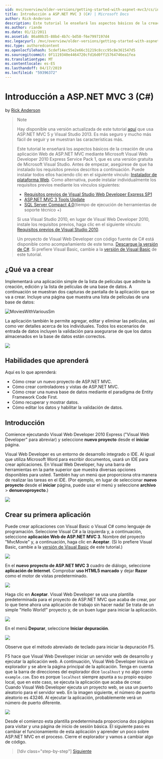 ```yaml
---
uid: mvc/overview/older-versions/getting-started-with-aspnet-mvc3/cs/intro-to-aspnet-mvc-3
title: Introducción a ASP.NET MVC 3 (C#) | Microsoft Docs
author: Rick-Anderson
description: Este tutorial le enseñará los aspectos básicos de la creación de una aplicación Web de ASP.NET MVC mediante Microsoft Visual Web Developer 2010 Express Service Pack 1, que es...
ms.author: riande
ms.date: 01/12/2011
ms.assetid: 86a80b35-88bd-4b7c-bd58-f6e7997197d4
msc.legacyurl: /mvc/overview/older-versions/getting-started-with-aspnet-mvc3/cs/intro-to-aspnet-mvc-3
msc.type: authoredcontent
ms.openlocfilehash: 5cdef14ec55e2e66c31219c8ccc95c8e361547d5
ms.sourcegitcommit: 0f1119340e4464720cfd16d0ff15764746ea1fea
ms.translationtype: MT
ms.contentlocale: es-ES
ms.lasthandoff: 04/17/2019
ms.locfileid: "59396372"
---
```

# <a name="intro-to-aspnet-mvc-3-c"></a>Introducción a ASP.NET MVC 3 (C#)

by [Rick Anderson]((https://twitter.com/RickAndMSFT))

> > [!NOTE]
> > Hay disponible una versión actualizada de este tutorial [aquí](../../../getting-started/introduction/getting-started.md) que usa ASP.NET MVC 5 y Visual Studio 2013. Es más seguro y mucho más fácil de seguir y se muestran las características más.
> 
> 
> Este tutorial le enseñará los aspectos básicos de la creación de una aplicación Web de ASP.NET MVC mediante Microsoft Visual Web Developer 2010 Express Service Pack 1, que es una versión gratuita de Microsoft Visual Studio. Antes de empezar, asegúrese de que ha instalado los requisitos previos descritos a continuación. Puede instalar todos ellos haciendo clic en el siguiente vínculo: [Instalador de plataforma Web](https://www.microsoft.com/web/gallery/install.aspx?appid=VWD2010SP1Pack). Como alternativa, puede instalar individualmente los requisitos previos mediante los vínculos siguientes:
> 
> - [Requisitos previos de Visual Studio Web Developer Express SP1](https://www.microsoft.com/web/gallery/install.aspx?appid=VWD2010SP1Pack)
> - [ASP.NET MVC 3 Tools Update](https://www.microsoft.com/web/gallery/install.aspx?appsxml=&amp;appid=MVC3)
> - [SQL Server Compact 4.0](https://www.microsoft.com/web/gallery/install.aspx?appid=SQLCE;SQLCEVSTools_4_0)(tiempo de ejecución de herramientas de soporte técnico +)
> 
> Si usa Visual Studio 2010, en lugar de Visual Web Developer 2010, instale los requisitos previos, haga clic en el siguiente vínculo: [Requisitos previos de Visual Studio 2010](https://www.microsoft.com/web/gallery/install.aspx?appsxml=&amp;appid=VS2010SP1Pack).
> 
> Un proyecto de Visual Web Developer con código fuente de C# está disponible como acompañamiento de este tema. [Descargue la versión de C#](https://code.msdn.microsoft.com/Introduction-to-MVC-3-10d1b098). Si prefiere Visual Basic, cambie a la [versión de Visual Basic](../vb/intro-to-aspnet-mvc-3.md) de este tutorial.


## <a name="what-youll-build"></a>¿Qué va a crear

Implementará una aplicación simple de la lista de películas que admite la creación, edición y la lista de películas de una base de datos. A continuación se muestran dos capturas de pantalla de la aplicación que se va a crear. Incluye una página que muestra una lista de películas de una base de datos:

![MoviesWithVariousSm](intro-to-aspnet-mvc-3/_static/image1.png)

La aplicación también le permite agregar, editar y eliminar las películas, así como ver detalles acerca de los individuales. Todos los escenarios de entrada de datos incluyen la validación para asegurarse de que los datos almacenados en la base de datos están correctos.

![](intro-to-aspnet-mvc-3/_static/image2.png)

## <a name="skills-youll-learn"></a>Habilidades que aprenderá

Aquí es lo que aprenderá:

- Cómo crear un nuevo proyecto de ASP.NET MVC.
- Cómo crear controladores y vistas de ASP.NET MVC.
- Cómo crear una nueva base de datos mediante el paradigma de Entity Framework Code First.
- Cómo recuperar y mostrar datos.
- Cómo editar los datos y habilitar la validación de datos.

## <a name="getting-started"></a>Introducción

Comience ejecutando Visual Web Developer 2010 Express ("Visual Web Developer" para abreviar) y seleccione **nuevo proyecto** desde el **iniciar** página.

Visual Web Developer es un entorno de desarrollo integrado o IDE. Al igual que utiliza Microsoft Word para escribir documentos, usará un IDE para crear aplicaciones. En Visual Web Developer, hay una barra de herramientas en la parte superior que muestra diversas opciones disponibles para usted. También hay un menú que proporciona otra manera de realizar las tareas en el IDE. (Por ejemplo, en lugar de seleccionar **nuevo proyecto** desde el **iniciar** página, puede usar el menú y seleccione **archivo** &gt; **denuevoproyecto**.)

[![](intro-to-aspnet-mvc-3/_static/image4.png)](intro-to-aspnet-mvc-3/_static/image3.png)

## <a name="creating-your-first-application"></a>Crear su primera aplicación

Puede crear aplicaciones con Visual Basic o Visual C# como lenguaje de programación. Seleccione Visual C# a la izquierda y, a continuación, seleccione **aplicación Web de ASP.NET MVC 3**. Nombre del proyecto "MvcMovie" y, a continuación, haga clic en **Aceptar**. (Si lo prefiere Visual Basic, cambie a la [versión de Visual Basic](../vb/intro-to-aspnet-mvc-3.md) de este tutorial.)

![](intro-to-aspnet-mvc-3/_static/image5.png)

En el **nuevo proyecto de ASP.NET MVC 3** cuadro de diálogo, seleccione **aplicación de Internet**. Comprobar **uso HTML5 marcado** y dejar **Razor** como el motor de vistas predeterminado.

![](intro-to-aspnet-mvc-3/_static/image6.png)

Haga clic en **Aceptar**. Visual Web Developer se usa una plantilla predeterminada para el proyecto de ASP.NET MVC que acaba de crear, por lo que tiene ahora una aplicación de trabajo sin hacer nada! Se trata de un simple "Hello World!" proyecto y, de un buen lugar para iniciar la aplicación.

[![](intro-to-aspnet-mvc-3/_static/image8.png)](intro-to-aspnet-mvc-3/_static/image7.png)

En el menú **Depurar**, seleccione **Iniciar depuración**.

![](intro-to-aspnet-mvc-3/_static/image9.png)

Observe que el método abreviado de teclado para iniciar la depuración F5.

F5 hace que Visual Web Developer iniciar un servidor web de desarrollo y ejecutar la aplicación web. A continuación, Visual Web Developer inicia un explorador y se abre la página principal de la aplicación. Tenga en cuenta que la barra de direcciones del explorador dice `localhost` y no algo como `example.com`. Eso es porque `localhost` siempre apunta a su propio equipo local, que en este caso, se ejecuta la aplicación que acaba de crear. Cuando Visual Web Developer ejecuta un proyecto web, se usa un puerto aleatorio para el servidor web. En la imagen siguiente, el número de puerto aleatorio es 43246. Al ejecutar la aplicación, probablemente verá un número de puerto diferente.

![](intro-to-aspnet-mvc-3/_static/image10.png)

Desde el comienzo esta plantilla predeterminada proporciona dos páginas para visitar y una página de inicio de sesión básica. El siguiente paso es cambiar el funcionamiento de esta aplicación y aprender un poco sobre ASP.NET MVC en el proceso. Cierre el explorador y vamos a cambiar algo de código.

> [!div class="step-by-step"]
> [Siguiente](adding-a-controller.md)
